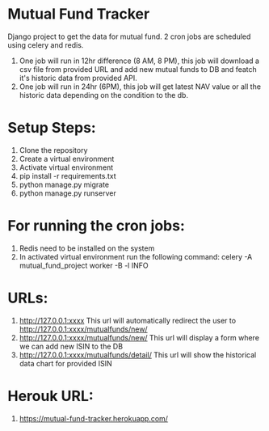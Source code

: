# Mutual Fund Tracker

Django project to get the data for mutual fund. 2 cron jobs are scheduled using celery and redis.
1. One job will run in 12hr difference (8 AM, 8 PM), this job will download a csv file from provided URL and add new mutual funds to DB and featch it's historic data from provided API.
2. One job will run in 24hr (6PM), this job will get latest NAV value or all the historic data depending on the condition to the db. 

# Setup Steps:
1. Clone the repository
2. Create a virtual environment
3. Activate virtual environment
4. pip install -r requirements.txt
5. python manage.py migrate
6. python manage.py runserver

# For running the cron jobs:
1. Redis need to be installed on the system
2. In activated virtual environment run the following command:
celery -A mutual_fund_project worker -B -l INFO

# URLs:
1. http://127.0.0.1:xxxx
This url will automatically redirect the user to http://127.0.0.1:xxxx/mutualfunds/new/
2. http://127.0.0.1:xxxx/mutualfunds/new/
This url will display a form where we can add new ISIN to the DB
3. http://127.0.0.1:xxxx/mutualfunds/detail/<ISIN>
This url will show the historical data chart for provided ISIN

# Herouk URL:
1. https://mutual-fund-tracker.herokuapp.com/
